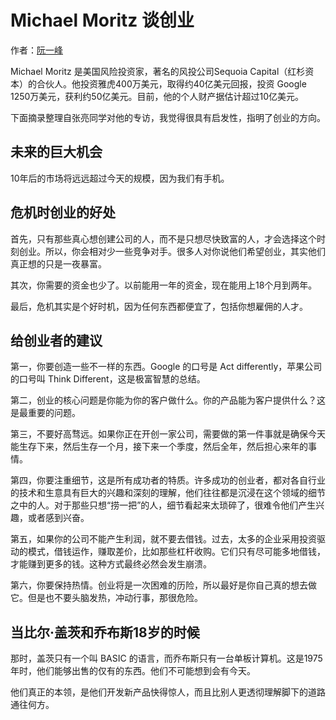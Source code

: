 # Michael Moritz 谈创业

作者：<a href="http://www.ruanyifeng.com/blog" target="_blank">阮一峰</a>


Michael Moritz 是美国风险投资家，著名的风投公司Sequoia Capital（红杉资本）的合伙人。他投资雅虎400万美元，取得约40亿美元回报，投资 Google 1250万美元，获利约50亿美元。目前，他的个人财产据估计超过10亿美元。

下面摘录整理自张亮同学对他的专访，我觉得很具有启发性，指明了创业的方向。

## 未来的巨大机会

10年后的市场将远远超过今天的规模，因为我们有手机。

## 危机时创业的好处

首先，只有那些真心想创建公司的人，而不是只想尽快致富的人，才会选择这个时刻创业。所以，你会相对少一些竞争对手。很多人对你说他们希望创业，其实他们真正想的只是一夜暴富。

其次，你需要的资金也少了。以前能用一年的资金，现在能用上18个月到两年。

最后，危机其实是个好时机，因为任何东西都便宜了，包括你想雇佣的人才。

## 给创业者的建议

第一，你要创造一些不一样的东西。Google 的口号是 Act differently，苹果公司的口号叫 Think Different，这是极富智慧的总结。

第二，创业的核心问题是你能为你的客户做什么。你的产品能为客户提供什么？这是最重要的问题。

第三，不要好高骛远。如果你正在开创一家公司，需要做的第一件事就是确保今天能生存下来，然后生存一个月，接下来一个季度，然后全年，然后担心来年的事情。

第四，你要注重细节，这是所有成功者的特质。许多成功的创业者，都对各自行业的技术和生意具有巨大的兴趣和深刻的理解，他们往往都是沉浸在这个领域的细节之中的人。对于那些只想“捞一把”的人，细节看起来太琐碎了，很难令他们产生兴趣，或者感到兴奋。

第五，如果你的公司不能产生利润，就不要去借钱。过去，太多的企业采用投资驱动的模式，借钱运作，赚取差价，比如那些杠杆收购。它们只有尽可能多地借钱，才能赚到更多的钱。这种方式最终必然会发生崩溃。

第六，你要保持热情。创业将是一次困难的历险，所以最好是你自己真的想去做它。但是也不要头脑发热，冲动行事，那很危险。

## 当比尔·盖茨和乔布斯18岁的时候

那时，盖茨只有一个叫 BASIC 的语言，而乔布斯只有一台单板计算机。这是1975年时，他们能够出售的仅有的东西。他们不可能想到会有今天。

他们真正的本领，是他们开发新产品快得惊人，而且比别人更透彻理解脚下的道路通往何方。

